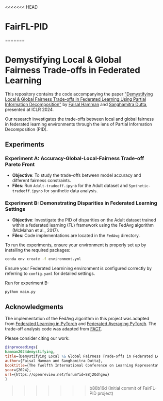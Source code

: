 <<<<<<< HEAD
# FairFL-PID
=======
# Demystifying Local & Global Fairness Trade-offs in Federated Learning


This repository contains the code accompanying the paper ["Demystifying Local & Global Fairness Trade-offs in Federated Learning Using Partial Information Decomposition"](https://arxiv.org/abs/2307.11333) by [Faisal Hamman](https://www.faisalhamman.com/) and [Sanghamitra Dutta](https://sites.google.com/site/sanghamitraweb/), presented at ICLR 2024.


Our research investigates the trade-offs between local and global fairness in federated learning environments through the lens of Partial Information Decomposition (PID). 



## Experiments

### Experiment A: Accuracy-Global-Local-Fairness Trade-off Pareto Front
- **Objective**: To study the trade-offs between model accuracy and different fairness constraints.
- **Files**: Run `Adult-tradeoff.ipynb` for the Adult dataset and `Synthetic-tradeoff.ipynb` for synthetic data analysis.

### Experiment B: Demonstrating Disparities in Federated Learning Settings
- **Objective**: Investigate the PID of disparities on the Adult dataset trained within a federated learning (FL) framework using the FedAvg algorithm (McMahan et al., 2017).
- **Files**: Code implementations are located in the `FedAvg` directory.


To run the experiments, ensure your environment is properly set up by installing the required packages:

```bash
conda env create -f environment.yml
```

Ensure your Federated Learnining environment is configured correctly by referring to `config.yaml` for detailed settings.

Run for experiment B:
```bash
python main.py
```


## Acknowledgments

The implementation of the FedAvg algorithm in this project was adapted from [Federated Learning in PyTorch](https://github.com/vaseline555/Federated-Learning-in-PyTorch)
and [Federated Averaging PyTorch](https://github.com/ijgit/Federated-Averaging-PyTorch/tree/main). The trade-off analysis code was adapted from [FACT](https://github.com/wnstlr/FACT).

Please consider citing our work:
```bibtex
@inproceedings{
hamman2024demystifying,
title={Demystifying Local \& Global Fairness Trade-offs in Federated Learning Using Partial Information Decomposition},
author={Faisal Hamman and Sanghamitra Dutta},
booktitle={The Twelfth International Conference on Learning Representations},
year={2024},
url={https://openreview.net/forum?id=SBj2Qdhgew}
}
```

>>>>>>> b80b16d (Initial commit of FairFL-PID project)
